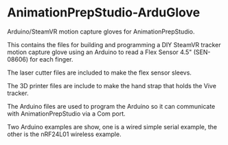 # AnimationPrepStudio-ArduGlove
Arduino/SteamVR motion capture gloves for AnimationPrepStudio. 

This contains the files for building and programming a DIY SteamVR tracker motion capture glove using an Arduino to read a Flex Sensor 4.5" (SEN-08606) for each finger.

The laser cutter files are included to make the flex sensor sleevs.

The 3D printer files are include to make the hand strap that holds the Vive tracker.

The Arduino files are used to program the Arduino so it can communicate with AnimationPrepStudio via a Com port.

Two Arduino examples are show, one is a wired simple serial example, the other is the nRF24L01 wireless example.